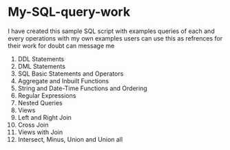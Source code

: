 # My-SQL-query-work
I have created this sample  SQL script with examples queries of each and every operations with my own examples users can use this as refrences for their work for doubt can message me  

1. DDL Statements
2. DML Statements
3. SQL Basic Statements and Operators
4. Aggregate and Inbuilt Functions
5. String and Date-Time Functions and Ordering
6. Regular Expressions
7. Nested Queries
8. Views
9. Left and Right Join
10. Cross Join
11. Views with Join
12. Intersect, Minus, Union and Union all


